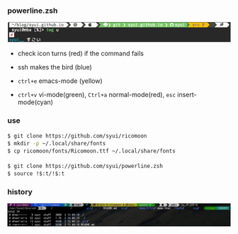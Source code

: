 ### powerline.zsh

![](./png/powerline.zsh_v2.png)

- check icon turns (red) if the command fails

- ssh makes the bird (blue)

- `ctrl+e` emacs-mode (yellow)

- `ctrl+v` vi-mode(green), `Ctrl+a` normal-mode(red), `esc` insert-mode(cyan)

### use

```bash
$ git clone https://github.com/syui/ricomoon
$ mkdir -p ~/.local/share/fonts
$ cp ricomoon/fonts/Ricomoon.ttf ~/.local/share/fonts

$ git clone https://github.com/syui/powerline.zsh
$ source !$:t/!$:t
```

### history

![](./png/powerline.zsh_v1.png)
